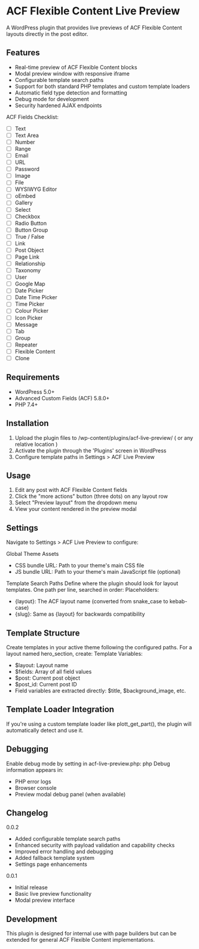 # ACF Flexible Content Live Preview

A WordPress plugin that provides live previews of ACF Flexible Content layouts directly in the post editor.

## Features
- Real-time preview of ACF Flexible Content blocks
- Modal preview window with responsive iframe
- Configurable template search paths
- Support for both standard PHP templates and custom template loaders
- Automatic field type detection and formatting
- Debug mode for development
- Security hardened AJAX endpoints

ACF Fields Checklist:

- [ ] Text
- [ ] Text Area
- [ ] Number
- [ ] Range
- [ ] Email
- [ ] URL
- [ ] Password
- [ ] Image
- [ ] File
- [ ] WYSIWYG Editor
- [ ] oEmbed
- [ ] Gallery
- [ ] Select
- [ ] Checkbox
- [ ] Radio Button
- [ ] Button Group
- [ ] True / False
- [ ] Link
- [ ] Post Object
- [ ] Page Link
- [ ] Relationship
- [ ] Taxonomy
- [ ] User
- [ ] Google Map
- [ ] Date Picker
- [ ] Date Time Picker
- [ ] Time Picker
- [ ] Colour Picker
- [ ] Icon Picker
- [ ] Message
- [ ] Tab
- [ ] Group
- [ ] Repeater
- [ ] Flexible Content
- [ ] Clone

## Requirements
- WordPress 5.0+
- Advanced Custom Fields (ACF) 5.8.0+
- PHP 7.4+

## Installation
1. Upload the plugin files to /wp-content/plugins/acf-live-preview/ ( or any relative location ) 
2. Activate the plugin through the 'Plugins' screen in WordPress
3. Configure template paths in Settings > ACF Live Preview

## Usage
1. Edit any post with ACF Flexible Content fields
2. Click the "more actions" button (three dots) on any layout row
3. Select "Preview layout" from the dropdown menu
4. View your content rendered in the preview modal

## Settings

Navigate to Settings > ACF Live Preview to configure:

Global Theme Assets
- CSS bundle URL: Path to your theme's main CSS file
- JS bundle URL: Path to your theme's main JavaScript file (optional)

Template Search Paths
Define where the plugin should look for layout templates. One path per line, searched in order:
Placeholders:
- {layout}: The ACF layout name (converted from snake_case to kebab-case)
- {slug}: Same as {layout} for backwards compatibility

## Template Structure

Create templates in your active theme following the configured paths. For a layout named hero_section, create:
Template Variables:
- $layout: Layout name
- $fields: Array of all field values
- $post: Current post object
- $post_id: Current post ID
- Field variables are extracted directly: $title, $background_image, etc.

## Template Loader Integration

If you're using a custom template loader like plott_get_part(), the plugin will automatically detect and use it.

## Debugging

Enable debug mode by setting in acf-live-preview.php:
php
Debug information appears in:
- PHP error logs
- Browser console
- Preview modal debug panel (when available)
  
## Changelog

0.0.2
- Added configurable template search paths
- Enhanced security with payload validation and capability checks
- Improved error handling and debugging
- Added fallback template system
- Settings page enhancements

0.0.1
- Initial release
- Basic live preview functionality
- Modal preview interface

## Development

This plugin is designed for internal use with page builders but can be extended for general ACF Flexible Content implementations.
